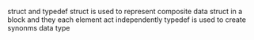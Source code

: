 struct and typedef
struct is used to represent composite data struct in a block and they each element act independently
typedef is used to create synonms data type
